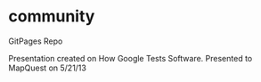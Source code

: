 community
=========

GitPages Repo

Presentation created on How Google Tests Software. Presented to MapQuest on 5/21/13

